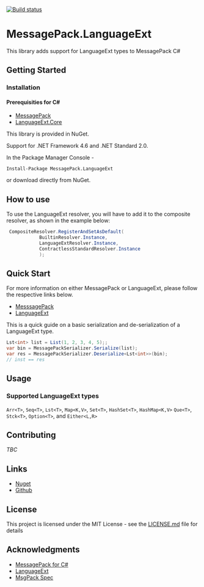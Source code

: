 [![Build status](https://ci.appveyor.com/api/projects/status/wxvtr0nr1y2lhsoh/branch/master?svg=true)](https://ci.appveyor.com/project/twaddell/messagepack-languageext/branch/master)

# MessagePack.LanguageExt
This library adds support for LanguageExt types to MessagePack C#

## Getting Started

### Installation
#### Prerequisities for C#
* [MessagePack](https://www.nuget.org/packages/MessagePack/)
* [LanguageExt.Core](https://www.nuget.org/packages/LanguageExt.Core)


This library is provided in NuGet.

Support for .NET Framework 4.6 and .NET Standard 2.0.

In the Package Manager Console -
```
Install-Package MessagePack.LanguageExt
```
or download directly from NuGet.

## How to use
To use the LanguageExt resolver, you will have to add it to the composite resolver, as shown in the example below:
```csharp
 CompositeResolver.RegisterAndSetAsDefault(
            BuiltinResolver.Instance,
            LanguageExtResolver.Instance,
            ContractlessStandardResolver.Instance
            );
```
## Quick Start
For more information on either MessagePack or LanguageExt, please follow the respective links below. 
* [MesssagePack](https://github.com/neuecc/MessagePack-CSharp/blob/master/README.md)
* [LanguageExt](https://github.com/louthy/language-ext/blob/master/README.md)

This is a quick guide on a basic serialization and de-serialization of a LanguageExt type.

```csharp
Lst<int> list = List(1, 2, 3, 4, 5);;
var bin = MessagePackSerializer.Serialize(list);
var res = MessagePackSerializer.Deserialize<Lst<int>>(bin);
// inst == res
```

## Usage
### Supported LanguageExt types
 `Arr<T>`, `Seq<T>`, `Lst<T>`, `Map<K,V>`, `Set<T>`, `HashSet<T>`, `HashMap<K,V>` `Que<T>`, `Stck<T>`, `Option<T>`, and `Either<L,R>`

## Contributing
*TBC*

## Links
* [Nuget](https://www.nuget.org/packages/MessagePack.LanguageExt/)
* [Github](https://github.com/twaddell/MessagePack.LanguageExt/)

## License
This project is licensed under the MIT License - see the [LICENSE.md](https://github.com/twaddell/MessagePack.LanguageExt/blob/master/LICENSE) file for details

## Acknowledgments
* [MessagePack for C#](https://github.com/neuecc/MessagePack-CSharp)
* [LanguageExt](https://github.com/louthy/language-ext/)
* [MsgPack Spec](https://github.com/msgpack/msgpack/blob/master/spec.md)
